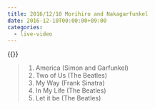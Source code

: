 ```yaml
---
title: 2016/12/10 Morihiro and Nakagarfunkel
date: 2016-12-10T00:00:00+09:00
categories:
  - live-video
---
```


{{<youtube D8vjVpFvEPs>}}

> 1. America (Simon and Garfunkel)  
> 2. Two of Us (The Beatles)
> 3. My Way (Frank Sinatra)  
> 4. In My Life (The Beatles)
> 5. Let it be (The Beatles)

